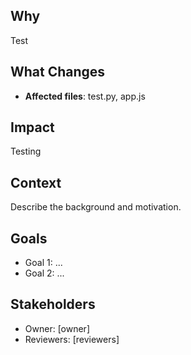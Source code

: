 ## Why

Test

## What Changes

- **Affected files**: test.py, app.js

## Impact

Testing

## Context

Describe the background and motivation.


## Goals

- Goal 1: ...
- Goal 2: ...


## Stakeholders

- Owner: [owner]
- Reviewers: [reviewers]

